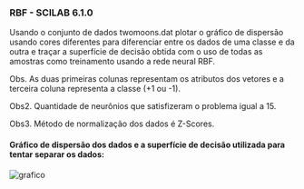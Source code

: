 ### RBF - SCILAB 6.1.0

Usando o conjunto de dados twomoons.dat plotar o gráfico de dispersão usando cores diferentes para diferenciar entre os dados de uma classe e da outra e traçar a superfície de decisão obtida com o uso de todas as amostras como treinamento usando a rede neural RBF.

Obs. As duas primeiras colunas representam os atributos dos vetores e a terceira coluna representa a classe (+1 ou -1).

Obs2. Quantidade de neurônios que satisfizeram o problema igual a 15.

Obs3. Método de normalização dos dados é Z-Scores.

#### Gráfico de dispersão dos dados e a superfície de decisão utilizada para tentar separar os dados:

![grafico](https://github.com/cesbrandao/RBF_Scilab/blob/master/img/rbf15n.PNG)

